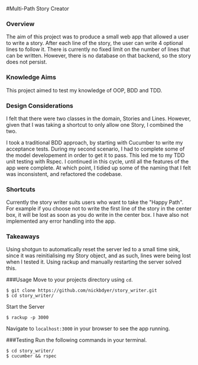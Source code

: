 #Multi-Path Story Creator

### Overview
The aim of this project was to produce a small web app that allowed a user to
write a story. After each line of the story, the user can write 4 optional
lines to follow it. There is currently no fixed limit on the number of lines
that can be written. However, there is no database on that backend, so the
story does not persist.

### Knowledge Aims
This project aimed to test my knowledge of OOP, BDD and TDD. 

### Design Considerations
I felt that there were two classes in the domain, Stories and Lines. However,
given that I was taking a shortcut to only allow one Story, I combined the two.

I took a traditional BDD approach, by starting with Cucumber to write my
acceptance tests. During my second scenario, I had to complete some of the model
developement in order to get it to pass. This led me to my TDD unit testing
with Rspec. I continued in this cycle, until all the features of the app were
complete. At which point, I tidied up some of the naming that I felt was
inconsistent, and refactored the codebase. 

### Shortcuts
Currently the story writer suits users who want to take the "Happy Path". For
example if you choose not to write the first line of the story in the center
box, it will be lost as soon as you do write in the center box. I have also not
implemented any error handling into the app.

### Takeaways
Using shotgun to automatically reset the server led to a small time sink, since
it was reinitialising my Story object, and as such, lines were being lost when
I tested it. Using rackup and manually restarting the server solved this. 

###Usage
Move to your projects directory using `cd`.

```
$ git clone https://github.com/nickbdyer/story_writer.git
$ cd story_writer/
```

Start the Server
```
$ rackup -p 3000
```

Navigate to `localhost:3000` in your browser to see the app running.

###Testing
Run the following commands in your terminal.

```
$ cd story_writer/
$ cucumber && rspec
```
